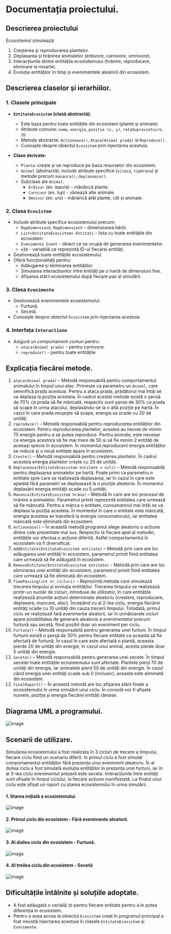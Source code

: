# Documentația proiectului.
## **Descrierea proiectului**

Ecosistemul simulează:
1. Creșterea și reproducerea plantelor.
2. Deplasarea și hrănirea animalelor (erbivore, carnivore, omnivore).
3. Interacțiunile dintre entitățile ecosistemului (hrănire, reproducere, eliminare la moarte).
4. Evoluția entităților în timp și evenimentele aleatorii din ecosistem.

## Descrierea claselor și ierarhiilor.
### 1. **Clasele principale**
- **`EntitateEcosistem` (clasă abstractă):**
  - Este baza pentru toate entitățile din ecosistem (plante și animale).
  - Atribute comune: `nume`, `energie`, `pozitie (x, y)`, `rataSupravietuire`, `ID`.
  - Metode abstracte: `Actioneaza()`, `Ataca(Animal prada)` si `Reproduce()`.
  - Cunoaște despre obiectul `Ecosistem` prin injectarea acestuia.

- **Clase derivate:**
  - `Planta`: crește și se reproduce pe baza resurselor din ecosistem.
  - `Animal` (abstractă): include atribute specifice (`viteza`, `tipHrana`) și metode precum `mananca()`, `deplaseaza()`.
  - Subclase ale `Animal`: 
    - `Erbivor` (ex. iepure) - mănâncă plante.
    - `Carnivor` (ex. lup) - vânează alte animale.
    - `Omnivor` (ex. urs) - mănâncă atât plante, cât și animale.

### 2. **Clasa `Ecosistem`**
- Include atribute specifice ecosistemului precum:
  - `MapDimensionX`, `MapDimensionY` - dimensiunea hărții.
  - `List<EntitateEcosistem> Entitati` - lista cu toate entitățile din ecosistem.
  - `Evenimente Event` - obiect ce se ocupă de generarea evenimentelor.
  - `eID` - variabilă ce reprezintă ID-ul fiecărei entități. 
- Gestionează toate entitățile ecosistemului.
- Oferă funcționalități pentru:
  - Adăugarea și eliminarea entităților.
  - Simularea interacțiunilor între entități pe o hartă de dimensiuni fixe.
  - Afișarea stării ecosistemului după fiecare pas al simulării.

### 3. **Clasa `Evenimente`**
- Gestionează evenimentele ecosistemului:
  - Furtună.
  - Secetă.
- Cunoaște despre obiectul `Ecosistem` prin injectarea acestuia.

### 4. **Interfața `Interactiune`**
- Asigură un comportament comun pentru:
  - `ataca(Animal prada)` - pentru carnivore.
  - `reproduce()` - pentru toate entitățile.

## Explicația fiecărei metode.
1.	`ataca(Animal prada)` – Metodă responsabilă pentru comportamentul animalului în timpul unui atac. Primește ca parametru un `Animal`, care semnifică prada acestuia. Pentru a ataca prada, prădătorul mai întâi se va deplasa la poziția acesteia. În cadrul acestei metode există o șansă de 70% ca prada să fie mâncată, respectiv sunt șanse de 30% ca prada să scape în urma atacului, deplasându-se la o altă poziție pe hartă. În cazul în care prada reușește să scape, energia sa scade cu 20 de unități.
2.	`reproduce()` – Metodă responsabilă pentru reproducerea entităților din ecosistem. Pentru reproducerea plantelor, acestea au nevoie de minim 75 energie pentru a se putea reproduce. Pentru animale, este necesar ca energia acestora să fie mai mare de 50 și să fie minim 2 entități de aceeași specie în ecosistem. În momentul reproducerii energia entităților se reduce și o nouă entitate apare în ecosistem.
3.	`Creste()` – Metodă responsabilă pentru creșterea plantelor. În cadrul acesteia energia plantelor crește cu 20 de unități.
4.	`Deplaseaza(EntitateEcosistem entitate = null)` – Metodă responsabilă pentru deplasarea animalelor pe hartă. Poate primi ca parametru o entitate spre care se realizează deplasarea, iar în cazul în care este apelată fără parametri se deplasează la o poziție aleatorie. În momentul deplasării energia entității scade cu 5 unități.
5.	`Mananca(EntitateEcosistem hrana)` – Metodă în care are loc procesul de hrănire a animalelor. Parametrul primit reprezintă entitatea care urmează să fie mâncată. Pentru a mânca o entitate, consumatorul mai întâi se va deplasa la poziția acesteia. În momentul în care o entitate este mâncată, energia acesteia se transferă la energia consumatorului, iar entitatea mâncată este eliminată din ecosistem.
6.	`Actioneaza()` – În această metodă programul alege aleatoriu o acțiune dintre cele prezentate mai sus. Respectiv la fiecare apel al metodei, entitățile vor efectua o acțiune diferită. Astfel comportamentul în ecosistem va fi diversificat.
7.	`AddEntitate(EntitateEcosistem entitate)` – Metodă prin care are loc adăugarea unei entități în ecosistem, parametrul primit fiind entitatea care urmează să fie adăugată în ecosistem.
8.	`RemoveEntitate(EntitateEcosistem entitate)` - Metodă prin care are loc eliminarea unei entități din ecosistem, parametrul primit fiind entitatea care urmează să fie eliminată din ecosistem.
9.	`TimePassing(int nr_cicluri)` – Reprezintă metoda care simulează trecerea timpului și evoluția entităților. Trecerea timpului se realizează printr-un număr de cicluri, introduse de utilizator, în care entitățile realizează anumite acțiuni determinate aleatoriu (crestere, reproducere, deplasare, mancare, atac). Începând cu al 2-lea ciclu, energia fiecărei entități scade cu 10 unități din cauza trecerii timpului. Totodată, primul ciclu se realizează fară evenimente aleatorii, iar în următoarele cicluri apare posibilitatea de generare aleatorie a evenimentelor precum furtună sau secetă, fiind posibil doar un eveniment per ciclu.
10.	`Furtuna()` – Metodă responsabilă pentru generarea unei furtuni. În timpul furtunii există o șansă de 30% pentru fiecare entitate ca aceasta să fie afectată de furtună. În cazul în care este afectată o plantă, aceasta pierde 20 de unități din energie, în cazul unui animal, acesta pierde doar 5 unități din energie.
11.	`Seceta()` – Metodă responsabilă pentru generarea unei secete. În timpul secetei toate entitățile ecosistemului sunt afectate. Plantele pierd 70 de unități din energie, iar animalele pierd 50 de unități din energie. În cazul când energia unei entități scade sub 0 (inclusiv), aceasta este eliminată din ecosistem.
12.	`FinalRaport()` – În această metodă are loc afișarea stării finale a ecosistemului în urma simulării unui ciclu. În consolă vor fi afișate numele, poziția și energia fiecărei entități rămase.

## Diagrama UML a programului.
![image](https://github.com/user-attachments/assets/52bbe40d-4fc1-4a13-b274-a6ea2fafd184)

## Scenarii de utilizare.
  Simularea ecosistemului a fost realizata în 3 cicluri de trecere a timpului, fiecare ciclu fiind un scenariu diferit. In primul ciclu a fost simulat comportamentul entităților fără prezența unui eveniment aleatoriu. În al doilea ciclu a fost simulată evoluția entităților în prezența unei furtuni, iar în al 3-lea ciclu evenimentul prezent este seceta. Interacțiunile între entități sunt afișate în timpul ciclului, la fiecare acțiune manifestată. La finalul unui ciclu este afișat un raport cu starea ecosistemului în urma simulării.

#### 1. Starea inițială a ecosistemului.
![image](https://github.com/user-attachments/assets/94629927-28c3-4f9a-99c3-a011b459ce8b)

#### 2. Primul ciclu din ecosistem - Fără evenimente aleatorii.
![image](https://github.com/user-attachments/assets/df330634-afbf-4dfb-aca6-f5dd0409957f)

#### 3. Al doilea ciclu din ecosistem - Furtună.
![image](https://github.com/user-attachments/assets/3dcaad8e-68dc-4745-8ae6-c2850268f204)

#### 4. Al treilea ciclu din ecosistem - Secetă
![image](https://github.com/user-attachments/assets/1f319d2b-7147-4c5f-9179-e62944b7da57)


## Dificultățile întâlnite și soluțiile adoptate.
- A fost adăugată o variailă `ID` pentru fiecare entitate pentru a le putea diferenția în ecosistem.
- Pentru a avea acces la obiectul `Ecosistem` creat în programul principal a fost nevoită injectarea acestuia în clasele `EntitateEcosistem` și `Evenimente`.

